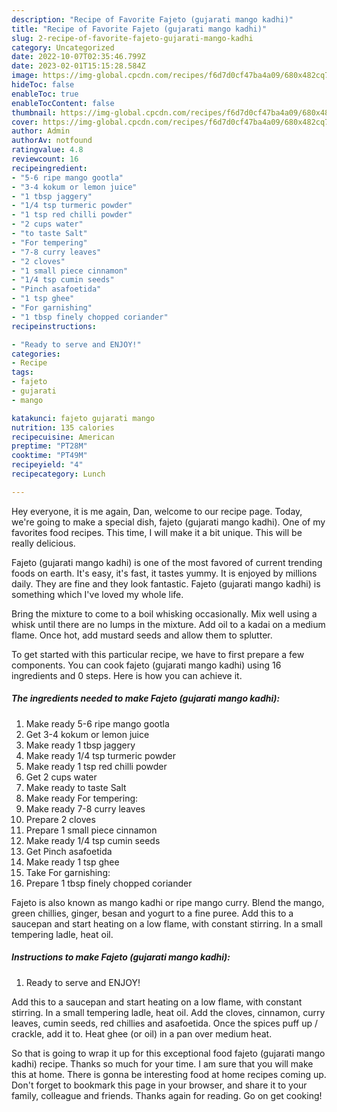 ```yaml
---
description: "Recipe of Favorite Fajeto (gujarati mango kadhi)"
title: "Recipe of Favorite Fajeto (gujarati mango kadhi)"
slug: 2-recipe-of-favorite-fajeto-gujarati-mango-kadhi
category: Uncategorized
date: 2022-10-07T02:35:46.799Z
date: 2023-02-01T15:15:28.584Z
image: https://img-global.cpcdn.com/recipes/f6d7d0cf47ba4a09/680x482cq70/fajeto-gujarati-mango-kadhi-recipe-main-photo.jpg
hideToc: false
enableToc: true
enableTocContent: false
thumbnail: https://img-global.cpcdn.com/recipes/f6d7d0cf47ba4a09/680x482cq70/fajeto-gujarati-mango-kadhi-recipe-main-photo.jpg
cover: https://img-global.cpcdn.com/recipes/f6d7d0cf47ba4a09/680x482cq70/fajeto-gujarati-mango-kadhi-recipe-main-photo.jpg
author: Admin
authorAv: notfound
ratingvalue: 4.8
reviewcount: 16
recipeingredient:
- "5-6 ripe mango gootla"
- "3-4 kokum or lemon juice"
- "1 tbsp jaggery"
- "1/4 tsp turmeric powder"
- "1 tsp red chilli powder"
- "2 cups water"
- "to taste Salt"
- "For tempering"
- "7-8 curry leaves"
- "2 cloves"
- "1 small piece cinnamon"
- "1/4 tsp cumin seeds"
- "Pinch asafoetida"
- "1 tsp ghee"
- "For garnishing"
- "1 tbsp finely chopped coriander"
recipeinstructions:

- "Ready to serve and ENJOY!"
categories:
- Recipe
tags:
- fajeto
- gujarati
- mango

katakunci: fajeto gujarati mango 
nutrition: 135 calories
recipecuisine: American
preptime: "PT28M"
cooktime: "PT49M"
recipeyield: "4"
recipecategory: Lunch

---
```



Hey everyone, it is me again, Dan, welcome to our recipe page. Today, we're going to make a special dish, fajeto (gujarati mango kadhi). One of my favorites food recipes. This time, I will make it a bit unique. This will be really delicious.

Fajeto (gujarati mango kadhi) is one of the most favored of current trending foods on earth. It's easy, it's fast, it tastes yummy. It is enjoyed by millions daily. They are fine and they look fantastic. Fajeto (gujarati mango kadhi) is something which I've loved my whole life.

Bring the mixture to come to a boil whisking occasionally. Mix well using a whisk until there are no lumps in the mixture. Add oil to a kadai on a medium flame. Once hot, add mustard seeds and allow them to splutter.


To get started with this particular recipe, we have to first prepare a few components. You can cook fajeto (gujarati mango kadhi) using 16 ingredients and 0 steps. Here is how you can achieve it.

<!--inarticleads1-->

##### The ingredients needed to make Fajeto (gujarati mango kadhi):

1. Make ready 5-6 ripe mango gootla
1. Get 3-4 kokum or lemon juice
1. Make ready 1 tbsp jaggery
1. Make ready 1/4 tsp turmeric powder
1. Make ready 1 tsp red chilli powder
1. Get 2 cups water
1. Make ready to taste Salt
1. Make ready For tempering:
1. Make ready 7-8 curry leaves
1. Prepare 2 cloves
1. Prepare 1 small piece cinnamon
1. Make ready 1/4 tsp cumin seeds
1. Get Pinch asafoetida
1. Make ready 1 tsp ghee
1. Take For garnishing:
1. Prepare 1 tbsp finely chopped coriander


Fajeto is also known as mango kadhi or ripe mango curry. Blend the mango, green chillies, ginger, besan and yogurt to a fine puree. Add this to a saucepan and start heating on a low flame, with constant stirring. In a small tempering ladle, heat oil. 

<!--inarticleads2-->

##### Instructions to make Fajeto (gujarati mango kadhi):


1. Ready to serve and ENJOY!

Add this to a saucepan and start heating on a low flame, with constant stirring. In a small tempering ladle, heat oil. Add the cloves, cinnamon, curry leaves, cumin seeds, red chillies and asafoetida. Once the spices puff up / crackle, add it to. Heat ghee (or oil) in a pan over medium heat. 

So that is going to wrap it up for this exceptional food fajeto (gujarati mango kadhi) recipe. Thanks so much for your time. I am sure that you will make this at home. There is gonna be interesting food at home recipes coming up. Don't forget to bookmark this page in your browser, and share it to your family, colleague and friends. Thanks again for reading. Go on get cooking!
